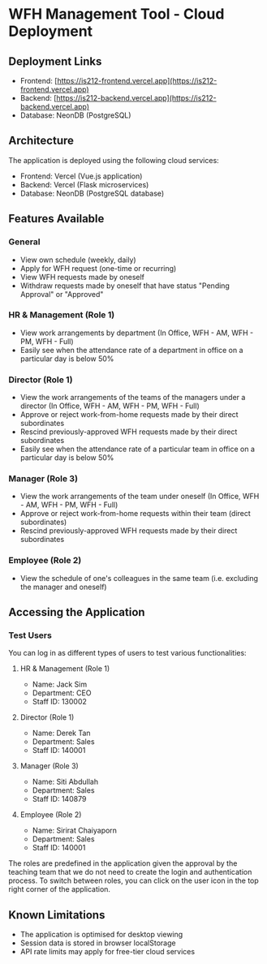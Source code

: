 # WFH Management Tool - Cloud Deployment

## Deployment Links

- Frontend: [https://is212-frontend.vercel.app](https://is212-frontend.vercel.app)
- Backend: [https://is212-backend.vercel.app](https://is212-backend.vercel.app)
- Database: NeonDB (PostgreSQL)

## Architecture

The application is deployed using the following cloud services:

- Frontend: Vercel (Vue.js application)
- Backend: Vercel (Flask microservices)
- Database: NeonDB (PostgreSQL database)

## Features Available

### General

- View own schedule (weekly, daily)
- Apply for WFH request (one-time or recurring)
- View WFH requests made by oneself
- Withdraw requests made by oneself that have status "Pending Approval" or "Approved"

### HR & Management (Role 1)

- View work arrangements by department (In Office, WFH - AM, WFH - PM, WFH - Full)
- Easily see when the attendance rate of a department in office on a particular day is below 50%

### Director (Role 1)

- View the work arrangements of the teams of the managers under a director (In Office, WFH - AM, WFH - PM, WFH - Full)
- Approve or reject work-from-home requests made by their direct subordinates
- Rescind previously-approved WFH requests made by their direct subordinates
- Easily see when the attendance rate of a particular team in office on a particular day is below 50%

### Manager (Role 3)

- View the work arrangements of the team under oneself (In Office, WFH - AM, WFH - PM, WFH - Full)
- Approve or reject work-from-home requests within their team (direct subordinates)
- Rescind previously-approved WFH requests made by their direct subordinates

### Employee (Role 2)

- View the schedule of one's colleagues in the same team (i.e. excluding the manager and oneself)

## Accessing the Application

### Test Users

You can log in as different types of users to test various functionalities:

1. HR & Management (Role 1)

   - Name: Jack Sim
   - Department: CEO
   - Staff ID: 130002

1. Director (Role 1)

   - Name: Derek Tan
   - Department: Sales
   - Staff ID: 140001

1. Manager (Role 3)

   - Name: Siti Abdullah
   - Department: Sales
   - Staff ID: 140879

1. Employee (Role 2)
   - Name: Sirirat Chaiyaporn
   - Department: Sales
   - Staff ID: 140001

The roles are predefined in the application given the approval by the teaching team that we do not need to create the login and authentication process. To switch between roles, you can click on the user icon in the top right corner of the application.

## Known Limitations

- The application is optimised for desktop viewing
- Session data is stored in browser localStorage
- API rate limits may apply for free-tier cloud services
